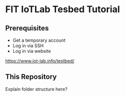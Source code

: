 # FIT IoTLab Tesbed Tutorial

## Prerequisites

- Get a temporary account
- Log in via SSH
- Log in via website

https://www.iot-lab.info/testbed/

## This Repository

Explain folder structure here?